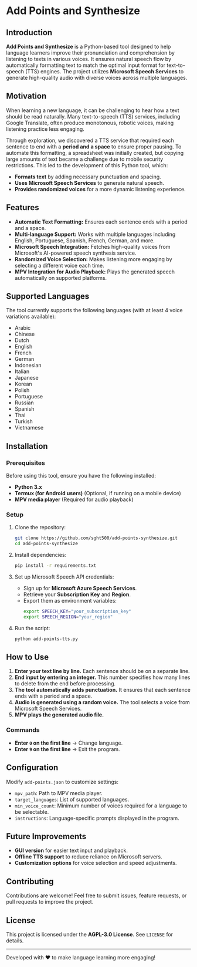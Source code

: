 # Add Points and Synthesize

## Introduction

**Add Points and Synthesize** is a Python-based tool designed to help language learners improve their pronunciation and comprehension by listening to texts in various voices. It ensures natural speech flow by automatically formatting text to match the optimal input format for text-to-speech (TTS) engines. The project utilizes **Microsoft Speech Services** to generate high-quality audio with diverse voices across multiple languages.

## Motivation

When learning a new language, it can be challenging to hear how a text should be read naturally. Many text-to-speech (TTS) services, including Google Translate, often produce monotonous, robotic voices, making listening practice less engaging.

Through exploration, we discovered a TTS service that required each sentence to end with a **period and a space** to ensure proper pausing. To automate this formatting, a spreadsheet was initially created, but copying large amounts of text became a challenge due to mobile security restrictions. This led to the development of this Python tool, which:

- **Formats text** by adding necessary punctuation and spacing.
- **Uses Microsoft Speech Services** to generate natural speech.
- **Provides randomized voices** for a more dynamic listening experience.

## Features

- **Automatic Text Formatting:** Ensures each sentence ends with a period and a space.
- **Multi-language Support:** Works with multiple languages including English, Portuguese, Spanish, French, German, and more.
- **Microsoft Speech Integration:** Fetches high-quality voices from Microsoft's AI-powered speech synthesis service.
- **Randomized Voice Selection:** Makes listening more engaging by selecting a different voice each time.
- **MPV Integration for Audio Playback:** Plays the generated speech automatically on supported platforms.

## Supported Languages

The tool currently supports the following languages (with at least 4 voice variations available):

- Arabic
- Chinese
- Dutch
- English
- French
- German
- Indonesian
- Italian
- Japanese
- Korean
- Polish
- Portuguese
- Russian
- Spanish
- Thai
- Turkish
- Vietnamese

## Installation

### Prerequisites

Before using this tool, ensure you have the following installed:

- **Python 3.x**
- **Termux (for Android users)** (Optional, if running on a mobile device)
- **MPV media player** (Required for audio playback)

### Setup

1. Clone the repository:

   ```bash
   git clone https://github.com/sght500/add-points-synthesize.git
   cd add-points-synthesize
   ```

2. Install dependencies:

   ```bash
   pip install -r requirements.txt
   ```

3. Set up Microsoft Speech API credentials:

   - Sign up for **Microsoft Azure Speech Services**.
   - Retrieve your **Subscription Key** and **Region**.
   - Export them as environment variables:
     ```bash
     export SPEECH_KEY="your_subscription_key"
     export SPEECH_REGION="your_region"
     ```

4. Run the script:

   ```bash
   python add-points-tts.py
   ```

## How to Use

1. **Enter your text line by line.** Each sentence should be on a separate line.
2. **End input by entering an integer.** This number specifies how many lines to delete from the end before processing.
3. **The tool automatically adds punctuation.** It ensures that each sentence ends with a period and a space.
4. **Audio is generated using a random voice.** The tool selects a voice from Microsoft Speech Services.
5. **MPV plays the generated audio file.**

### Commands

- **Enter ********************`0`******************** on the first line** → Change language.
- **Enter ********************`9`******************** on the first line** → Exit the program.

## Configuration

Modify `add-points.json` to customize settings:

- `mpv_path`: Path to MPV media player.
- `target_languages`: List of supported languages.
- `min_voice_count`: Minimum number of voices required for a language to be selectable.
- `instructions`: Language-specific prompts displayed in the program.

## Future Improvements

- **GUI version** for easier text input and playback.
- **Offline TTS support** to reduce reliance on Microsoft servers.
- **Customization options** for voice selection and speed adjustments.

## Contributing

Contributions are welcome! Feel free to submit issues, feature requests, or pull requests to improve the project.

## License

This project is licensed under the **AGPL-3.0 License**. See `LICENSE` for details.

---

Developed with ❤️ to make language learning more engaging!
